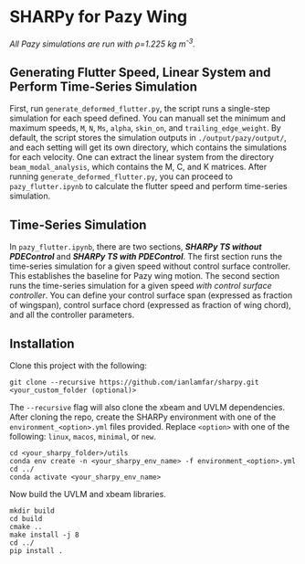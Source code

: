# SHARPy for Pazy Wing
*All Pazy simulations are run with ρ=1.225 kg m<sup>-3</sup>.*

## Generating Flutter Speed, Linear System and Perform Time-Series Simulation
First, run `generate_deformed_flutter.py`, the script runs a single-step simulation for each speed defined. You can manuall set the minimum and maximum speeds, `M`, `N`, `Ms`, `alpha`, `skin_on`, and `trailing_edge_weight`. By default, the script stores the simulation outputs in `./output/pazy/output/`, and each setting will get its own directory, which contains the simulations for each velocity. One can extract the linear system from the directory `beam_modal_analysis`, which contains the M, C, and K matrices. After running `generate_deformed_flutter.py`, you can proceed to `pazy_flutter.ipynb` to calculate the flutter speed and perform time-series simulation.

## Time-Series Simulation
In `pazy_flutter.ipynb`, there are two sections, ***SHARPy TS without PDEControl*** and ***SHARPy TS with PDEControl***. The first section runs the time-series simulation for a given speed without control surface controller. This establishes the baseline for Pazy wing motion. The second section runs the time-series simulation for a given speed *with control surface controller*. You can define your control surface span (expressed as fraction of wingspan), control surface chord (expressed as fraction of wing chord), and all the controller parameters.

## Installation
Clone this project with the following:
```
git clone --recursive https://github.com/ianlamfar/sharpy.git <your_custom_folder (optional)>
```
The `--recursive` flag will also clone the xbeam and UVLM dependencies.
After cloning the repo, create the SHARPy environment with one of the `environment_<option>.yml` files provided. Replace `<option>` with one of the following: `linux`, `macos`, `minimal`, or `new`.
```
cd <your_sharpy_folder>/utils
conda env create -n <your_sharpy_env_name> -f environment_<option>.yml
cd ../
conda activate <your_sharpy_env_name>
```
Now build the UVLM and xbeam libraries.
```
mkdir build
cd build
cmake ..
make install -j 8
cd ../
pip install .
```